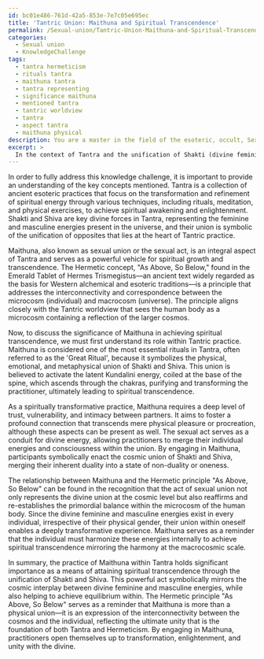 ```yaml
---
id: bc01e486-761d-42a5-853e-7e7c05e695ec
title: 'Tantric Union: Maithuna and Spiritual Transcendence'
permalink: /Sexual-union/Tantric-Union-Maithuna-and-Spiritual-Transcendence/
categories:
  - Sexual union
  - KnowledgeChallenge
tags:
  - tantra hermeticism
  - rituals tantra
  - maithuna tantra
  - tantra representing
  - significance maithuna
  - mentioned tantra
  - tantric worldview
  - tantra
  - aspect tantra
  - maithuna physical
description: You are a master in the field of the esoteric, occult, Sexual union and Education. You are a writer of tests, challenges, books and deep knowledge on Sexual union for initiates and students to gain deep insights and understanding from. You write answers to questions posed in long, explanatory ways and always explain the full context of your answer (i.e., related concepts, formulas, examples, or history), as well as the step-by-step thinking process you take to answer the challenges. Be rigorous and thorough, and summarize the key themes, ideas, and conclusions at the end.
excerpt: > 
  In the context of Tantra and the unification of Shakti (divine feminine) and Shiva (divine masculine), discuss the significance of the practice of Maithuna in the process of achieving spiritual transcendence, and relate its underlying principles to the Hermetic concept, "As Above, So Below."
---
```

In order to fully address this knowledge challenge, it is important to provide an understanding of the key concepts mentioned. Tantra is a collection of ancient esoteric practices that focus on the transformation and refinement of spiritual energy through various techniques, including rituals, meditation, and physical exercises, to achieve spiritual awakening and enlightenment. Shakti and Shiva are key divine forces in Tantra, representing the feminine and masculine energies present in the universe, and their union is symbolic of the unification of opposites that lies at the heart of Tantric practice.

Maithuna, also known as sexual union or the sexual act, is an integral aspect of Tantra and serves as a powerful vehicle for spiritual growth and transcendence. The Hermetic concept, "As Above, So Below," found in the Emerald Tablet of Hermes Trismegistus—an ancient text widely regarded as the basis for Western alchemical and esoteric traditions—is a principle that addresses the interconnectivity and correspondence between the microcosm (individual) and macrocosm (universe). The principle aligns closely with the Tantric worldview that sees the human body as a microcosm containing a reflection of the larger cosmos.

Now, to discuss the significance of Maithuna in achieving spiritual transcendence, we must first understand its role within Tantric practice. Maithuna is considered one of the most essential rituals in Tantra, often referred to as the 'Great Ritual', because it symbolizes the physical, emotional, and metaphysical union of Shakti and Shiva. This union is believed to activate the latent Kundalini energy, coiled at the base of the spine, which ascends through the chakras, purifying and transforming the practitioner, ultimately leading to spiritual transcendence.

As a spiritually transformative practice, Maithuna requires a deep level of trust, vulnerability, and intimacy between partners. It aims to foster a profound connection that transcends mere physical pleasure or procreation, although these aspects can be present as well. The sexual act serves as a conduit for divine energy, allowing practitioners to merge their individual energies and consciousness within the union. By engaging in Maithuna, participants symbolically enact the cosmic union of Shakti and Shiva, merging their inherent duality into a state of non-duality or oneness.

The relationship between Maithuna and the Hermetic principle "As Above, So Below" can be found in the recognition that the act of sexual union not only represents the divine union at the cosmic level but also reaffirms and re-establishes the primordial balance within the microcosm of the human body. Since the divine feminine and masculine energies exist in every individual, irrespective of their physical gender, their union within oneself enables a deeply transformative experience. Maithuna serves as a reminder that the individual must harmonize these energies internally to achieve spiritual transcendence mirroring the harmony at the macrocosmic scale.

In summary, the practice of Maithuna within Tantra holds significant importance as a means of attaining spiritual transcendence through the unification of Shakti and Shiva. This powerful act symbolically mirrors the cosmic interplay between divine feminine and masculine energies, while also helping to achieve equilibrium within. The Hermetic principle "As Above, So Below" serves as a reminder that Maithuna is more than a physical union—it is an expression of the interconnectivity between the cosmos and the individual, reflecting the ultimate unity that is the foundation of both Tantra and Hermeticism. By engaging in Maithuna, practitioners open themselves up to transformation, enlightenment, and unity with the divine.
